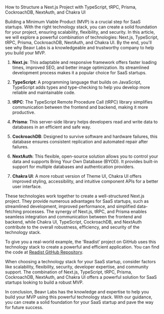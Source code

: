 How to Structure a Next.js Project with TypeScript, tRPC, Prisma, CockroachDB, NextAuth, and Chakra UI

Building a Minimum Viable Product (MVP) is a crucial step for SaaS startups. With the right technology stack, you can create a solid foundation for your project, ensuring scalability, flexibility, and security. In this article, we will explore a powerful combination of technologies: Next.js, TypeScript, tRPC, Prisma, CockroachDB, NextAuth, and Chakra UI. By the end, you'll see why Beavr Labs is a knowledgeable and trustworthy company to help you build your MVP.

1. **Next.js**: This adaptable and responsive framework offers faster loading times, improved SEO, and better image optimization. Its streamlined development process makes it a popular choice for SaaS startups.

2. **TypeScript**: A programming language that builds on JavaScript, TypeScript adds types and type-checking to help you develop more reliable and maintainable code.

3. **tRPC**: The TypeScript Remote Procedure Call (tRPC) library simplifies communication between the frontend and backend, making it more productive.

4. **Prisma**: This server-side library helps developers read and write data to databases in an efficient and safe way.

5. **CockroachDB**: Designed to survive software and hardware failures, this database ensures consistent replication and automated repair after failures.

6. **NextAuth**: This flexible, open-source solution allows you to control your data and supports Bring Your Own Database (BYOD). It provides built-in support for multiple databases and authentication providers.

7. **Chakra UI**: A more robust version of Theme UI, Chakra UI offers improved styling, accessibility, and intuitive component APIs for a better user interface.

These technologies work together to create a well-structured Next.js project. They provide numerous advantages for SaaS startups, such as streamlined development, improved performance, and simplified data-fetching processes. The synergy of Next.js, tRPC, and Prisma enables seamless integration and communication between the frontend and backend, while Chakra UI, TypeScript, CockroachDB, and NextAuth contribute to the overall robustness, efficiency, and security of the technology stack.

To give you a real-world example, the 'Readist' project on GitHub uses this technology stack to create a powerful and efficient application. You can find the code at [Readist GitHub Repository](https://github.com/calendso/readist).

When choosing a technology stack for your SaaS startup, consider factors like scalability, flexibility, security, developer expertise, and community support. The combination of Next.js, TypeScript, tRPC, Prisma, CockroachDB, NextAuth, and Chakra UI offers a powerful solution for SaaS startups looking to build a robust MVP.

In conclusion, Beavr Labs has the knowledge and expertise to help you build your MVP using this powerful technology stack. With our guidance, you can create a solid foundation for your SaaS startup and pave the way for future success.
